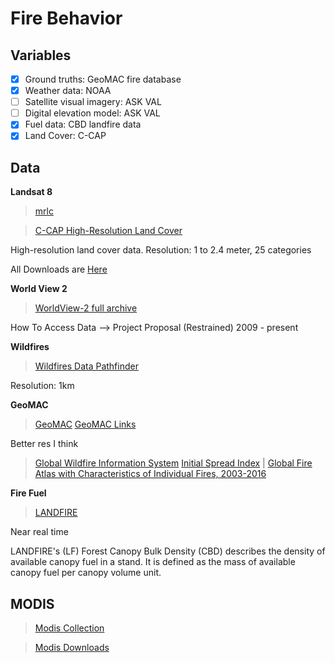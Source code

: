 # Fire Behavior

## Variables

- [x] Ground truths: GeoMAC fire database
- [x] Weather data: NOAA
- [ ] Satellite visual imagery: ASK VAL
- [ ] Digital elevation model: ASK VAL
- [x] Fuel data: CBD landfire data
- [x] Land Cover: C-CAP

## Data 

**Landsat 8**
> [mrlc](https://www.mrlc.gov/data) 

> [C-CAP High-Resolution Land Cover](https://coast.noaa.gov/digitalcoast/data/ccaphighres.html)

High-resolution land cover data. 
Resolution: 1 to 2.4 meter, 25 categories

All Downloads are [Here](https://coastalimagery.blob.core.windows.net/ccap-landcover/CCAP_bulk_download/High_Resolution_Land_Cover/Version_2_Data/index.html)

**World View 2**
> [WorldView-2 full archive](https://earth.esa.int/eogateway/catalog/worldview-2-full-archive-and-tasking)

How To Access Data --> Project Proposal (Restrained)
2009 - present

**Wildfires**
> [Wildfires Data Pathfinder](https://www.earthdata.nasa.gov/learn/pathfinders/wildfires-data-pathfinder/find-data#post-fire-impacts)

Resolution: 1km

**GeoMAC**

> [GeoMAC](https://pubs.usgs.gov/ds/612/)
> [GeoMAC Links](https://wildfire.usgs.gov/geomac/GeoMACTransition.shtml)

Better res I think

> [Global Wildfire Information System](https://gwis.jrc.ec.europa.eu/) 
[Initial Spread Index](https://zenodo.org/records/3250949) | 
[Global Fire Atlas with Characteristics of Individual Fires, 2003-2016](https://daac.ornl.gov/cgi-bin/dsviewer.pl?ds_id=1642)

**Fire Fuel** 
> [LANDFIRE](https://landfire.gov/fuel.php)

Near real time

LANDFIRE's (LF) Forest Canopy Bulk Density (CBD) describes the density of available canopy fuel in a stand. It is defined as the mass of available canopy fuel per canopy volume unit. 

## MODIS

> [Modis Collection](https://lance.modaps.eosdis.nasa.gov/data_products/)

> [Modis Downloads](https://nrt3.modaps.eosdis.nasa.gov/archive/allData/61)